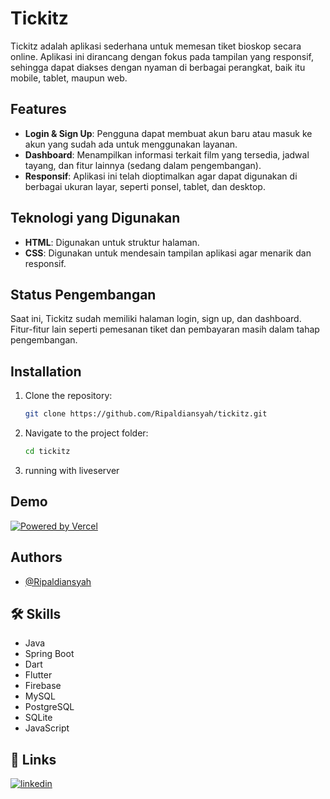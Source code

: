 # Tickitz

Tickitz adalah aplikasi sederhana untuk memesan tiket bioskop secara online. Aplikasi ini dirancang dengan fokus pada tampilan yang responsif, sehingga dapat diakses dengan nyaman di berbagai perangkat, baik itu mobile, tablet, maupun web.


## Features

- **Login & Sign Up**: Pengguna dapat membuat akun baru atau masuk ke akun yang sudah ada untuk menggunakan layanan.
- **Dashboard**: Menampilkan informasi terkait film yang tersedia, jadwal tayang, dan fitur lainnya (sedang dalam pengembangan).
- **Responsif**: Aplikasi ini telah dioptimalkan agar dapat digunakan di berbagai ukuran layar, seperti ponsel, tablet, dan desktop.

## Teknologi yang Digunakan

- **HTML**: Digunakan untuk struktur halaman.
- **CSS**: Digunakan untuk mendesain tampilan aplikasi agar menarik dan responsif.

## Status Pengembangan

Saat ini, Tickitz sudah memiliki halaman login, sign up, dan dashboard. Fitur-fitur lain seperti pemesanan tiket dan pembayaran masih dalam tahap pengembangan.
## Installation

1. Clone the repository:
   ```bash
   git clone https://github.com/Ripaldiansyah/tickitz.git
   
2. Navigate to the project folder:
    ```bash
    cd tickitz
    
3. running with liveserver
## Demo

[![Powered by Vercel](https://vercel.com/button)](https://tickitz-psi.vercel.app/)




## Authors

- [@Ripaldiansyah](https://github.com/Ripaldiansyah)


## 🛠 Skills
- Java
- Spring Boot
- Dart
- Flutter
- Firebase
- MySQL
- PostgreSQL
- SQLite
- JavaScript


## 🔗 Links
[![linkedin](https://img.shields.io/badge/linkedin-0A66C2?style=for-the-badge&logo=linkedin&logoColor=white)](https://www.linkedin.com/in/ripaldiansyah/)


